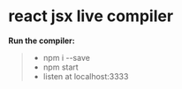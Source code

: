# react jsx live compiler


**Run the compiler:**
> - npm i --save
> - npm start
> - listen at localhost:3333



